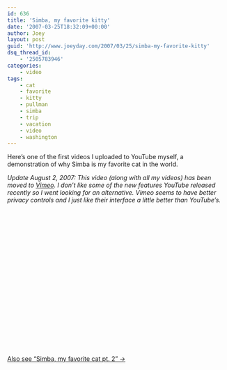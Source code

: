 ```yaml
---
id: 636
title: 'Simba, my favorite kitty'
date: '2007-03-25T18:32:09+00:00'
author: Joey
layout: post
guid: 'http://www.joeyday.com/2007/03/25/simba-my-favorite-kitty'
dsq_thread_id:
    - '2505783946'
categories:
    - video
tags:
    - cat
    - favorite
    - kitty
    - pullman
    - simba
    - trip
    - vacation
    - video
    - washington
---
```


Here’s one of the first videos I uploaded to YouTube myself, a demonstration of why Simba is my favorite cat in the world.

*Update August 2, 2007: This video (along with all my videos) has been moved to [Vimeo](http://www.vimeo.com/joeyday). I don’t like some of the new features YouTube released recently so I went looking for an alternative. Vimeo seems to have better privacy controls and I just like their interface a little better than YouTube’s.*

<object height="319" width="425"><param name="allowfullscreen" value="true"></param><param name="allowscriptaccess" value="always"></param><param name="movie" value="http://vimeo.com/moogaloop.swf?clip_id=258953&server=vimeo.com&show_title=1&show_byline=1&show_portrait=0&color=00ADEF&fullscreen=1"></param><embed allowfullscreen="true" allowscriptaccess="always" height="319" src="http://vimeo.com/moogaloop.swf?clip_id=258953&server=vimeo.com&show_title=1&show_byline=1&show_portrait=0&color=00ADEF&fullscreen=1" type="application/x-shockwave-flash" width="425"></embed></object>

[Also see “Simba, my favorite cat pt. 2” →](http://vimeo.com/259003)